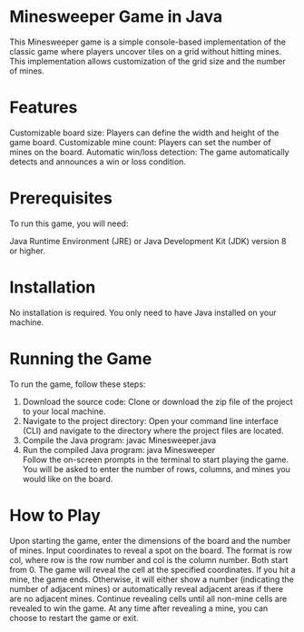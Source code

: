 # Minesweeper Game in Java
This Minesweeper game is a simple console-based implementation of the classic game where players uncover tiles on a grid without hitting mines. This implementation allows customization of the grid size and the number of mines.

# Features
Customizable board size: Players can define the width and height of the game board.
Customizable mine count: Players can set the number of mines on the board.
Automatic win/loss detection: The game automatically detects and announces a win or loss condition.

# Prerequisites
To run this game, you will need:

Java Runtime Environment (JRE) or Java Development Kit (JDK) version 8 or higher.

# Installation
No installation is required. You only need to have Java installed on your machine.

# Running the Game
To run the game, follow these steps:

1. Download the source code: Clone or download the zip file of the project to your local machine.
2. Navigate to the project directory: Open your command line interface (CLI) and navigate to the directory where the project files are located.
3. Compile the Java program:
javac Minesweeper.java
4. Run the compiled Java program:
java Minesweeper\
Follow the on-screen prompts in the terminal to start playing the game. You will be asked to enter the number of rows, columns, and mines you would like on the board.

# How to Play
Upon starting the game, enter the dimensions of the board and the number of mines.
Input coordinates to reveal a spot on the board. The format is row col, where row is the row number and col is the column number. Both start from 0.
The game will reveal the cell at the specified coordinates. If you hit a mine, the game ends. Otherwise, it will either show a number (indicating the number of adjacent mines) or automatically reveal adjacent areas if there are no adjacent mines.
Continue revealing cells until all non-mine cells are revealed to win the game.
At any time after revealing a mine, you can choose to restart the game or exit.

